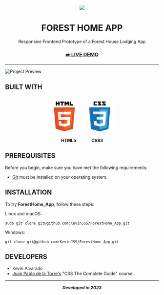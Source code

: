 <div align="center">
  <img src="https://user-images.githubusercontent.com/103754829/216667358-861ba52e-b8be-4929-8056-91028e7d7dec.png" width="400px" height="auto"/>

  <div>
    <h1>FOREST HOME APP</h1>
  </div>
</div>

<p align="center">Responsive Frontend Prototype of a Forest House Lodging App</p>

<div align="center">
  <h3><a href="https://arquitectura-bosque-kevjs.netlify.app/">➡️ LIVE DEMO</a></h3>
  <hr/>
</div> 

<img src="https://user-images.githubusercontent.com/103754829/216668047-965d1518-f87f-4da4-8a68-c324a3cce52b.png" alt="Project Preview"/>

## BUILT WITH
<br/>

<div align="center">
  <img src="https://raw.githubusercontent.com/devicons/devicon/master/icons/html5/html5-original-wordmark.svg" alt="html5" width="100" height="100"/>
  <span>&nbsp;&nbsp;</span>
  <img src="https://raw.githubusercontent.com/devicons/devicon/master/icons/css3/css3-original-wordmark.svg" alt="css3" width="100" height="100"/>
</div>

<br/>

<div align="center">
    <strong>HTML5</strong>
    <strong>&nbsp;&nbsp;&nbsp;&nbsp;&nbsp;&nbsp;&nbsp;&nbsp;&nbsp;&nbsp;&nbsp;&nbsp;&nbsp;&nbsp;CSS3</strong>
</div>

## PREREQUISITES
Before you begin, make sure you have met the following requirements:
* <a href="https://git-scm.com/downloads" target="_blank">Git</a> must be installed on your operating system.

## INSTALLATION
To try <strong>ForestHome_App</strong>, follow these steps:

Linux and macOS:
```
sudo git clone git@github.com:KevinJSS/ForestHome_App.git
```

Windows:
```
git clone git@github.com:KevinJSS/ForestHome_App.git
```

## DEVELOPERS
* Kevin Alvarado
* <a href="https://github.com/codigoconjuan">Juan Pablo de la Torre's</a> "CSS The Complete Guide" course.

<hr/>

<div align="center">
  <strong><i>Developed in 2023</i></strong>
</div>
